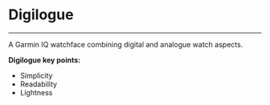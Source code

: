 # Digilogue
---
A Garmin IQ watchface combining digital and analogue watch aspects.

**Digilogue key points:**
- Simplicity
- Readability
- Lightness